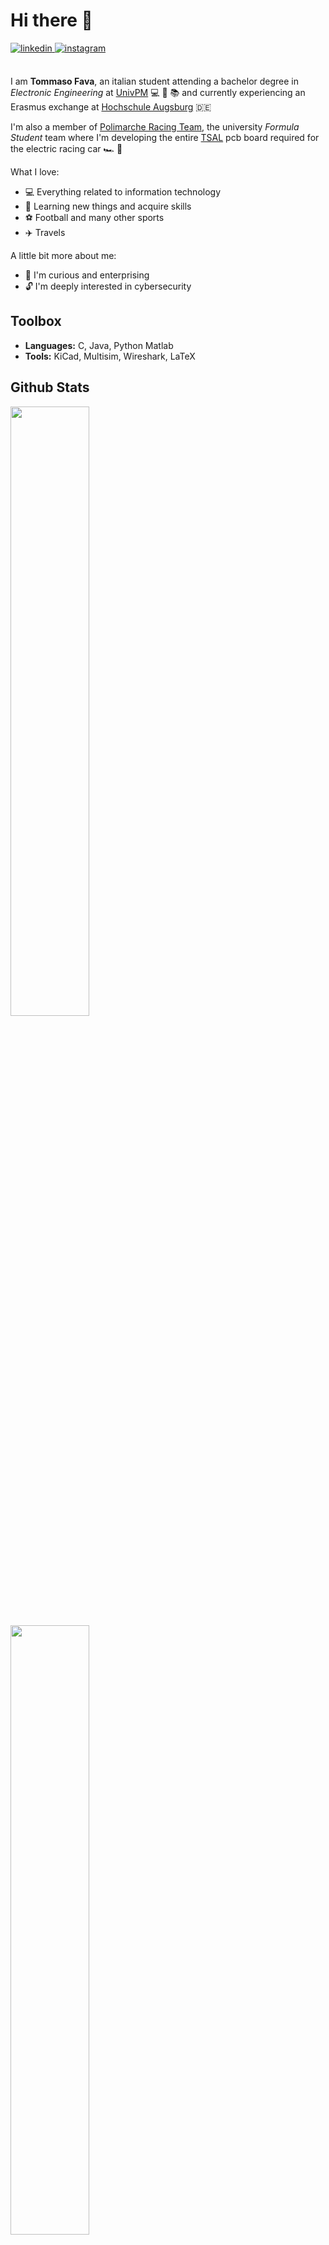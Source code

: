 # Hi there 👋

<a href="https://www.linkedin.com/in/tommasofava/" target="_blank">
<img src=https://img.shields.io/badge/linkedin-%231E77B5.svg?&style=for-the-badge&logo=linkedin&logoColor=white alt=linkedin style="margin-bottom: 5px;" />
</a>
<a href="https://www.instagram.com/tommasofava_/" target="_blank">
<img src=https://img.shields.io/badge/instagram-%23000000.svg?&style=for-the-badge&logo=instagram&logoColor=white alt=instagram style="margin-bottom: 5px;" />
</a><br><br>

I am **Tommaso Fava**, an italian student attending a bachelor degree in *Electronic Engineering* at [UnivPM](https://www.univpm.it/Entra/) 💻 🔌 📚 and currently experiencing an Erasmus exchange at [Hochschule Augsburg](https://www.hs-augsburg.de/) 🇩🇪

I'm also a member of [Polimarche Racing Team](https://www.polimarcheracingteam.com/it/), the university *Formula Student* team where I'm developing the entire [TSAL](https://github.com/ingtommi/TSAL) pcb board required for the electric racing car 🏎️ 🔋

What I love:

* 💻 Everything related to information technology
* 📝 Learning new things and acquire skills
* ⚽ Football and many other sports
* ✈️ Travels

A little bit more about me:

* 🧐 I'm curious and enterprising
* 🔓 I'm deeply interested in cybersecurity

## Toolbox

* **Languages:** C, Java, Python Matlab
* **Tools:** KiCad, Multisim, Wireshark, LaTeX

## Github Stats 
<img src="https://github-readme-stats.vercel.app/api/?username=ingtommi&hide_border=true&theme=dark&layout=compact&show_icons=true&hide=prs," style="width: 50%"/>
<img src="https://github-readme-stats.vercel.app/api/top-langs/?username=ingtommi&hide_border=true&layout=compact" style="width: 50%"/>
